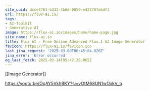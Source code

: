 ```yaml
---
site_uuid: dcce4761-b332-4b0d-9050-e423787ebdf1
url: https://flux-ai.io/
tags:
- AI-Toolkit
- Generative-AI
image: https://flux-ai.io/images/home/home-page.jpg
site_name: flux-ai.io
title: Flux AI - Free Online Advanced Flux.1 AI Image Generator
favicon: https://flux-ai.io/favicon.ico
last_jina_request: '2025-03-09T06:45:04.826Z'
jina_error: 'Error occurred'
og_last_fetch: 2025-03-14T05:42:26.065Z
---
```

[[Image Generator]]

https://youtu.be/OqAY5VkhBKY?si=vOtM68UN1wOxkV_b
